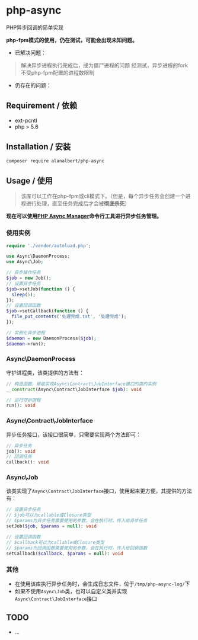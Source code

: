 # php-async

PHP异步回调的简单实现

**php-fpm模式的使用，仍在测试，可能会出现未知问题。**

* 已解决问题：

> 解决异步进程执行完成后，成为僵尸进程的问题
> 经测试，异步进程的fork不受php-fpm配置的进程数限制

* 仍存在的问题：


## Requirement / 依赖

* ext-pcntl
* php > 5.6

## Installation / 安装

```sh
composer require alanalbert/php-async
```

## Usage / 使用

> 该库可以工作在php-fpm或cli模式下。（但是，每个异步任务会创建一个进程进行处理，直至任务完成后才会被**彻底杀死**）

**现在可以使用[PHP Async Manager](https://github.com/AlanAlbert/php-async-manager)命令行工具进行异步任务管理。**

### 使用实例

```php
require './vendor/autoload.php';

use Async\DaemonProcess;
use Async\Job;

// 异步操作任务
$job = new Job();
// 设置异步任务
$job->setJob(function () {
  sleep(5);		
});
// 设置回调函数
$job->setCallback(function () {
  file_put_contents('处理完成.txt', '处理完成');		
});

// 实例化异步进程
$daemon = new DaemonProcess($job);
$daemon->run();
```

### Async\DaemonProcess

守护进程类，该类提供的方法有：

```php
// 构造函数，接收实现Async\Contract\JobInterface接口的类的实例
__construct(Async\Contract\JobInterface $job): void

// 运行守护进程
run(): void
```

### Async\Contract\JobInterface

异步任务接口，该接口很简单，只需要实现两个方法即可：

```php
// 异步任务
job(): void
// 回调任务
callback(): void
```

### Async\Job

该类实现了`Async\Contract\JobInterface`接口，使用起来更方便，其提供的方法有：

```php
// 设置异步任务
// $job可以为callable或Closure类型
// $params为异步任务需要使用的参数，会在执行时，传入给异步任务
setJob($job, $params = null): void

// 设置回调函数
// $callback可以为callable或Closure类型
// $params为回调函数需要使用的参数，会在执行时，传入给回调函数
setCallback($callback, $params = null): void
```

### 其他

* 在使用该库执行异步任务时，会生成日志文件，位于`/tmp/php-async-log/`下
* 如果不使用`Async\Job`类，也可以自定义类并实现`Async\Contract\JobInterface`接口

## TODO

* ...
